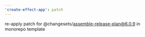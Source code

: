 ```yaml
---
'create-effect-app': patch
---
```


re-apply patch for @changesets/assemble-release-plan@6.0.9 in monorepo template
